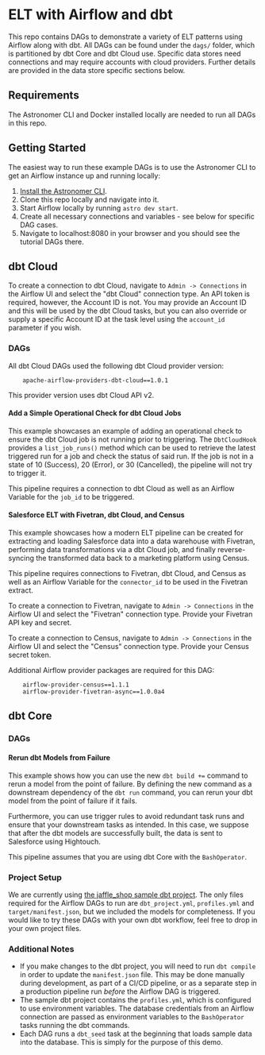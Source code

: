 # ELT with Airflow and dbt
This repo contains DAGs to demonstrate a variety of ELT patterns using Airflow along with dbt.
All DAGs can be found under the `dags/` folder, which is partitioned by dbt Core and dbt Cloud use. Specific
data stores need connections and may require accounts with cloud providers. Further details are provided in
the data store specific sections below.

## Requirements
The Astronomer CLI and Docker installed locally are needed to run all DAGs in this repo.

## Getting Started
The easiest way to run these example DAGs is to use the Astronomer CLI to get an Airflow instance up and
running locally:
1. [Install the Astronomer CLI](https://www.astronomer.io/docs/cloud/stable/develop/cli-quickstart).
2. Clone this repo locally and navigate into it.
3. Start Airflow locally by running `astro dev start`.
4. Create all necessary connections and variables - see below for specific DAG cases.
5. Navigate to localhost:8080 in your browser and you should see the tutorial DAGs there.

## dbt Cloud

To create a connection to dbt Cloud, navigate to `Admin -> Connections` in the Airflow UI and select the
"dbt Cloud" connection type. An API token is required, however, the Account ID is not. You may provide an
Account ID and this will be used by the dbt Cloud tasks, but you can also override or supply a specific
Account ID at the task level using the `account_id` parameter if you wish.

### DAGs
All dbt Cloud DAGs used the following dbt Cloud provider version:

```
    apache-airflow-providers-dbt-cloud==1.0.1
```
This provider version uses dbt Cloud API v2.


#### Add a Simple Operational Check for dbt Cloud Jobs

This example showcases an example of adding an operational check to ensure the dbt Cloud job is not running
prior to triggering. The `DbtCloudHook` provides a `list_job_runs()` method which can be used to retrieve the
latest triggered run for a job and check the status of said run. If the job is not in a state of 10 (Success),
20 (Error), or 30 (Cancelled), the pipeline will not try to trigger it.

This pipeline requires a connection to dbt Cloud as well as an Airflow Variable for the ``job_id`` to be
triggered.

#### Salesforce ELT with Fivetran, dbt Cloud, and Census

This example showcases how a modern ELT pipeline can be created for extracting and loading Salesforce data
into a data warehouse with Fivetran, performing data transformations via a dbt Cloud job, and finally
reverse-syncing the transformed data back to a marketing platform using Census.

This pipeline requires connections to Fivetran, dbt Cloud, and Census as well as an Airflow Variable for the
`connector_id` to be used in the Fivetran extract.

To create a connection to Fivetran, navigate to `Admin -> Connections` in the Airflow UI and select the
"Fivetran" connection type. Provide your Fivetran API key and secret.

To create a connection to Census, navigate to `Admin -> Connections` in the Airflow UI and select the
"Census" connection type. Provide your Census secret token.

Additional Airflow provider packages are required for this DAG:
```
    airflow-provider-census==1.1.1
    airflow-provider-fivetran-async==1.0.0a4
```

## dbt Core
### DAGs
#### Rerun dbt Models from Failure

This example shows how you can use the new `dbt build +=` command to rerun a model from the point of failure.
By defining the new command as a downstream dependency of the `dbt run` command, you can rerun your dbt model
from the point of failure if it fails.

Furthermore, you can use trigger rules to avoid redundant task runs and ensure that your downstream tasks as
intended. In this case, we suppose that after the dbt models are successfully built, the data is sent to
Salesforce using Hightouch.

This pipeline assumes that you are using dbt Core with the `BashOperator`.

### Project Setup

We are currently using [the jaffle_shop sample dbt project](https://github.com/dbt-labs/jaffle_shop).
The only files required for the Airflow DAGs to run are `dbt_project.yml`, `profiles.yml` and
`target/manifest.json`, but we included the models for completeness. If you would like to try these DAGs with
your own dbt workflow, feel free to drop in your own project files.

### Additional Notes
- If you make changes to the dbt project, you will need to run `dbt compile` in order to update the
`manifest.json` file. This may be done manually during development, as part of a CI/CD pipeline, or as a
separate step in a production pipeline run *before* the Airflow DAG is triggered.
- The sample dbt project contains the `profiles.yml`, which is configured to use environment variables. The
database credentials from an Airflow connection are passed as environment variables to the `BashOperator`
tasks running the dbt commands.
- Each DAG runs a `dbt_seed` task at the beginning that loads sample data into the database. This is
simply for the purpose of this demo.
